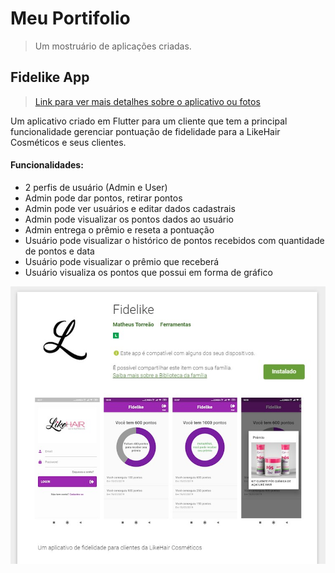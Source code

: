 # Meu Portifolio

> Um mostruário de aplicações criadas.

## Fidelike App

> [Link para ver mais detalhes sobre o aplicativo ou fotos](https://github.com/mtorreao/my_portfolio/blob/master/README_FIDELIKE.md)

Um aplicativo criado em Flutter para um cliente que tem a principal funcionalidade gerenciar pontuação de fidelidade para a LikeHair Cosméticos e seus clientes.

#### Funcionalidades:
* 2 perfis de usuário (Admin e User)
* Admin pode dar pontos, retirar pontos
* Admin pode ver usuários e editar dados cadastrais
* Admin pode visualizar os pontos dados ao usuário
* Admin entrega o prêmio e reseta a pontuação
* Usuário pode visualizar o histórico de pontos recebidos com quantidade de pontos e data
* Usuário pode visualizar o prêmio que receberá
* Usuário visualiza os pontos que possui em forma de gráfico

<img src="./imagens/android/fidelike/print_play_store_fidelike.jpg"/>
